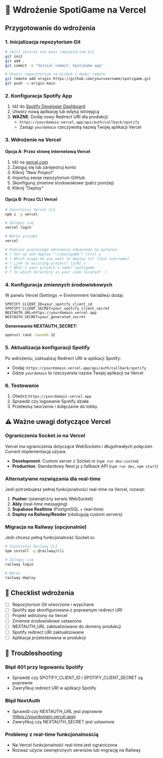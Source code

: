 # 🚀 Wdrożenie SpotiGame na Vercel

## Przygotowanie do wdrożenia

### 1. Inicjalizacja repozytorium Git

```bash
# Jeśli jeszcze nie masz repozytorium Git
git init
git add .
git commit -m "Initial commit: SpotiGame app"

# Utwórz repozytorium na GitHub i dodaj remote
git remote add origin https://github.com/yourusername/spotigame.git
git push -u origin main
```

### 2. Konfiguracja Spotify App

1. Idź do [Spotify Developer Dashboard](https://developer.spotify.com/dashboard)
2. Utwórz nową aplikację lub edytuj istniejącą
3. **WAŻNE**: Dodaj nowy Redirect URI dla produkcji:
   - `https://yourdomain.vercel.app/api/auth/callback/spotify`
   - Zastąp `yourdomain` rzeczywistą nazwą Twojej aplikacji Vercel

### 3. Wdrożenie na Vercel

#### Opcja A: Przez stronę internetową Vercel
1. Idź na [vercel.com](https://vercel.com)
2. Zaloguj się lub zarejestruj konto
3. Kliknij "New Project"
4. Importuj swoje repozytorium GitHub
5. Skonfiguruj zmienne środowiskowe (patrz poniżej)
6. Kliknij "Deploy"

#### Opcja B: Przez CLI Vercel
```bash
# Zainstaluj Vercel CLI
npm i -g vercel

# Zaloguj się
vercel login

# Wdróż projekt
vercel

# Podczas pierwszego wdrożenia odpowiedz na pytania:
# ? Set up and deploy "~/spotigame"? [Y/n] y
# ? Which scope do you want to deploy to? [Your username]
# ? Link to existing project? [y/N] n
# ? What's your project's name? spotigame
# ? In which directory is your code located? ./
```

### 4. Konfiguracja zmiennych środowiskowych

W panelu Vercel (Settings → Environment Variables) dodaj:

```
SPOTIFY_CLIENT_ID=your_spotify_client_id
SPOTIFY_CLIENT_SECRET=your_spotify_client_secret
NEXTAUTH_URL=https://yourdomain.vercel.app
NEXTAUTH_SECRET=your_generated_secret
```

**Generowanie NEXTAUTH_SECRET:**
```bash
openssl rand -base64 32
```

### 5. Aktualizacja konfiguracji Spotify

Po wdrożeniu, zaktualizuj Redirect URI w aplikacji Spotify:
- Dodaj: `https://yourdomain.vercel.app/api/auth/callback/spotify`
- Gdzie `yourdomain` to rzeczywista nazwa Twojej aplikacji na Vercel

### 6. Testowanie

1. Otwórz `https://yourdomain.vercel.app`
2. Sprawdź czy logowanie Spotify działa
3. Przetestuj tworzenie i dołączanie do lobby

## ⚠️ Ważne uwagi dotyczące Vercel

### Ograniczenia Socket.io na Vercel

Vercel ma ograniczenia dotyczące WebSockets i długotrwałych połączeń. Current implementacja używa:
- **Development**: Custom server z Socket.io (`npm run dev:custom`)
- **Production**: Standardowy Next.js z fallback API (`npm run dev`, `npm start`)

### Alternatywne rozwiązania dla real-time

Jeśli potrzebujesz pełnej funkcjonalności real-time na Vercel, rozważ:

1. **Pusher** (zewnętrzny serwis WebSocket)
2. **Ably** (real-time messaging)
3. **Supabase Realtime** (PostgreSQL + real-time)
4. **Deploy na Railway/Render** (obsługują custom servers)

### Migracja na Railway (opcjonalnie)

Jeśli chcesz pełną funkcjonalność Socket.io:

```bash
# Zainstaluj Railway CLI
npm install -g @railway/cli

# Zaloguj się
railway login

# Wdróż
railway deploy
```

## 📝 Checklist wdrożenia

- [ ] Repozytorium Git utworzone i wypchane
- [ ] Spotify app skonfigurowana z poprawnym redirect URI
- [ ] Projekt wdrożony na Vercel
- [ ] Zmienne środowiskowe ustawione
- [ ] NEXTAUTH_URL zaktualizowane do domeny produkcji
- [ ] Spotify redirect URI zaktualizowane
- [ ] Aplikacja przetestowana w produkcji

## 🔧 Troubleshooting

### Błąd 401 przy logowaniu Spotify
- Sprawdź czy SPOTIFY_CLIENT_ID i SPOTIFY_CLIENT_SECRET są poprawne
- Zweryfikuj redirect URI w aplikacji Spotify

### Błąd NextAuth
- Sprawdź czy NEXTAUTH_URL jest poprawne (https://yourdomain.vercel.app)
- Zweryfikuj czy NEXTAUTH_SECRET jest ustawione

### Problemy z real-time funkcjonalnością
- Na Vercel funkcjonalność real-time jest ograniczona
- Rozważ użycie zewnętrznych serwisów lub migrację na Railway
